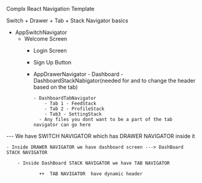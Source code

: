 Complx React Navigation Template


Switch + Drawer + Tab + Stack Navigator basics 


- AppSwitchNavigator
    - Welcome Screen
        - Login Screen
        - Sign Up Button

      - AppDrawerNavigator
            - Dashboard - DashboardStackNabigator(needed for and to change the header based on the tab)

            - DashboardTabNavigator
                - Tab 1 - FeedStack
                - Tab 2 - ProfileStack
                - Tab3 - SettingStack
              - Any files you dont want to be a part of the tab  navigator can go here    



 --- We have SWITCH NAVIGATOR which has DRAWER NAVIGATOR inside it 

    - Inside DRAWER NAVIGATOR we have dashboard screen ---> DashBoard STACK NAVIGATOR

        - Inside DashBoard STACK NAVIGATOR we have TAB NAVIGATOR

                ++  TAB NAVIGATOR  have dynamic header